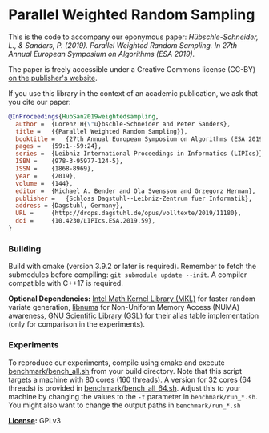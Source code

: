 # Parallel Weighted Random Sampling

This is the code to accompany our eponymous paper: *Hübschle-Schneider, L., & Sanders, P. (2019). Parallel Weighted Random Sampling. In 27th Annual European Symposium on Algorithms (ESA 2019).*

The paper is freely accessible under a Creative Commons license (CC-BY) [on the publisher's website](https://drops.dagstuhl.de/opus/volltexte/2019/11180/).

If you use this library in the context of an academic publication, we ask that you cite our paper:
```bibtex
@InProceedings{HubSan2019weightedsampling,
  author =	{Lorenz H{\"u}bschle-Schneider and Peter Sanders},
  title =	{{Parallel Weighted Random Sampling}},
  booktitle =	{27th Annual European Symposium on Algorithms (ESA 2019)},
  pages =	{59:1--59:24},
  series =	{Leibniz International Proceedings in Informatics (LIPIcs)},
  ISBN =	{978-3-95977-124-5},
  ISSN =	{1868-8969},
  year =	{2019},
  volume =	{144},
  editor =	{Michael A. Bender and Ola Svensson and Grzegorz Herman},
  publisher =	{Schloss Dagstuhl--Leibniz-Zentrum fuer Informatik},
  address =	{Dagstuhl, Germany},
  URL =		{http://drops.dagstuhl.de/opus/volltexte/2019/11180},
  doi =		{10.4230/LIPIcs.ESA.2019.59},
}
```

### Building

Build with cmake (version 3.9.2 or later is required). Remember to fetch the submodules before compiling: `git submodule update --init`. A compiler compatible with C++17 is required.

**Optional Dependencies:** [Intel Math Kernel Library (MKL)](https://software.intel.com/en-us/mkl) for faster random variate generation, [libnuma](https://github.com/numactl/numactl) for Non-Uniform Memory Access (NUMA) awareness, [GNU Scientific Library (GSL)](http://www.gnu.org/software/gsl/) for their alias table implementation (only for comparison in the experiments).

### Experiments

To reproduce our experiments, compile using cmake and execute [benchmark/bench_all.sh](benchmark/bench_all.sh) from your build directory.
Note that this script targets a machine with 80 cores (160 threads).  A version for 32 cores (64 threads) is provided in [benchmark/bench_all_64.sh](benchmark/bench_all_64.sh).
Adjust this to your machine by changing the values to the `-t` parameter in `benchmark/run_*.sh`.
You might also want to change the output paths in `benchmark/run_*.sh`

**[License](/LICENSE):** GPLv3
